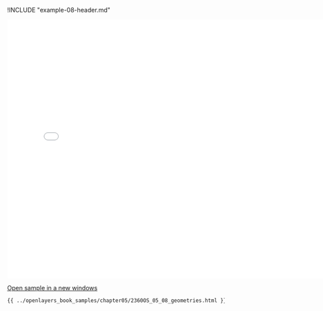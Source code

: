 
!INCLUDE "example-08-header.md"

<iframe src="../openlayers_book_samples/chapter05/2360OS_05_08_geometries.html" width="770" height="600" frameBorder="0" seamless="seamless">
</iframe>

<a href="../openlayers_book_samples/chapter05/2360OS_05_08_geometries.html" target="_blank">Open sample in a new windows</a>

```html
{{ ../openlayers_book_samples/chapter05/2360OS_05_08_geometries.html }}
```
